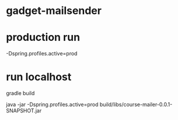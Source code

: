 # gadget-mailsender


# production run 
-Dspring.profiles.active=prod

# run localhost

gradle build

java -jar -Dspring.profiles.active=prod build/libs/course-mailer-0.0.1-SNAPSHOT.jar


